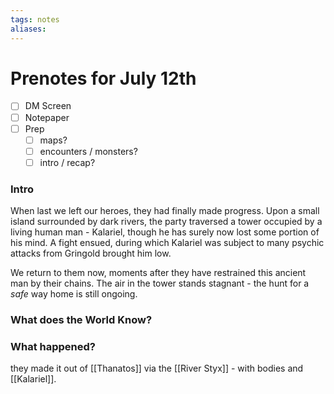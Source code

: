 ```yaml
---
tags: notes
aliases:
---
```


# Prenotes for July 12th
- [ ] DM Screen
- [ ] Notepaper
- [ ] Prep
	- [ ] maps?
	- [ ] encounters / monsters?
	- [ ] intro / recap?

### Intro

When last we left our heroes, they had finally made progress. Upon a small island surrounded by dark rivers, the party traversed a tower occupied by a living human man - Kalariel, though he has surely now lost some portion of his mind. A fight ensued, during which Kalariel was subject to many psychic attacks from Gringold brought him low.

We return to them now, moments after they have restrained this ancient man by their chains. The air in the tower stands stagnant - the hunt for a *safe* way home is still ongoing.

### What does the World Know?


### What happened?

they made it out of [[Thanatos]] via the [[River Styx]] - with bodies and [[Kalariel]].